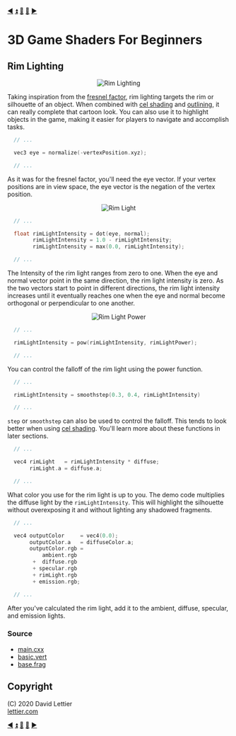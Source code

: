 [:arrow_backward:](fresnel-factor.md)
[:arrow_double_up:](../README.md)
[:arrow_up_small:](#)
[:arrow_down_small:](#copyright)
[:arrow_forward:](cel-shading.md)

# 3D Game Shaders For Beginners

## Rim Lighting

<p align="center">
<img src="https://i.imgur.com/3erauzN.gif" alt="Rim Lighting" title="Rim Lighting">
</p>

Taking inspiration from the [fresnel factor](fresnel-factor.md),
rim lighting targets the rim or silhouette of an object.
When combined with [cel shading](cel-shading.md) and [outlining](outlining.md),
it can really complete that cartoon look.
You can also use it to highlight objects in the game,
making it easier for players to navigate and accomplish tasks.

```c
  // ...

  vec3 eye = normalize(-vertexPosition.xyz);

  // ...
```

As it was for the fresnel factor,
you'll need the eye vector.
If your vertex positions are in view space,
the eye vector is the negation of the vertex position.

<p align="center">
<img src="https://i.imgur.com/mMsQFbE.gif" alt="Rim Light" title="Rim Light">
</p>

```c
  // ...

  float rimLightIntensity = dot(eye, normal);
        rimLightIntensity = 1.0 - rimLightIntensity;
        rimLightIntensity = max(0.0, rimLightIntensity);

  // ...
```

The Intensity of the rim light ranges from zero to one.
When the eye and normal vector point in the same direction,
the rim light intensity is zero.
As the two vectors start to point in different directions,
the rim light intensity increases
until it eventually reaches one when the eye and normal become orthogonal or perpendicular to one another.

<p align="center">
<img src="https://i.imgur.com/AAFI8p1.gif" alt="Rim Light Power" title="Rim Light Power">
</p>

```c
  // ...

  rimLightIntensity = pow(rimLightIntensity, rimLightPower);

  // ...
```

You can control the falloff of the rim light using the power function.

```c
  // ...

  rimLightIntensity = smoothstep(0.3, 0.4, rimLightIntensity)

  // ...
```

`step` or `smoothstep` can also be used to control the falloff.
This tends to look better when using [cel shading](cel-shading.md).
You'll learn more about these functions in later sections.

```c
  // ...

  vec4 rimLight   = rimLightIntensity * diffuse;
       rimLight.a = diffuse.a;

  // ...
```

What color you use for the rim light is up to you.
The demo code multiplies the diffuse light by the `rimLightIntensity`.
This will highlight the silhouette without overexposing it
and without lighting any shadowed fragments.

```c
  // ...

  vec4 outputColor     = vec4(0.0);
       outputColor.a   = diffuseColor.a;
       outputColor.rgb =
           ambient.rgb
        +  diffuse.rgb
        + specular.rgb
        + rimLight.rgb
        + emission.rgb;

  // ...
```

After you've calculated the rim light,
add it to the ambient, diffuse, specular, and emission lights.

### Source

- [main.cxx](../demonstration/src/main.cxx)
- [basic.vert](../demonstration/shaders/vertex/basic.vert)
- [base.frag](../demonstration/shaders/fragment/base.frag)

## Copyright

(C) 2020 David Lettier
<br>
[lettier.com](https://www.lettier.com)

[:arrow_backward:](fresnel-factor.md)
[:arrow_double_up:](../README.md)
[:arrow_up_small:](#)
[:arrow_down_small:](#copyright)
[:arrow_forward:](cel-shading.md)

